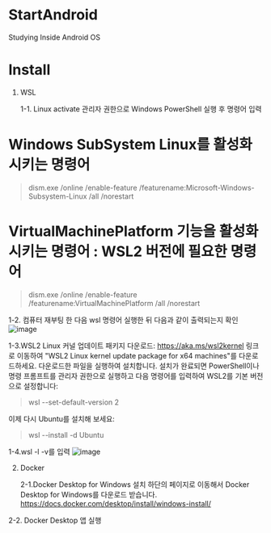 # StartAndroid
Studying Inside Android OS

# Install

1. WSL

   1-1. Linux activate
   관리자 권한으로 Windows PowerShell 실행 후 명령어 입력

# Windows SubSystem Linux를 활성화시키는 명령어
> dism.exe /online /enable-feature /featurename:Microsoft-Windows-Subsystem-Linux /all /norestart

# VirtualMachinePlatform 기능을 활성화시키는 명령어 : WSL2 버전에 필요한 명령어
> dism.exe /online /enable-feature /featurename:VirtualMachinePlatform /all /norestart


  1-2. 컴퓨터 재부팅 한 다음 wsl 명령어 실행한 뒤 다음과 같이 출력되는지 확인
  ![image](https://github.com/user-attachments/assets/73e7fc10-65c7-4f35-a4ea-b6d89446abe2)


  1-3.WSL2 Linux 커널 업데이트 패키지 다운로드:
  https://aka.ms/wsl2kernel 링크로 이동하여 "WSL2 Linux kernel update package for x64 machines"를 다운로드하세요.
  다운로드한 파일을 실행하여 설치합니다.
  설치가 완료되면 PowerShell이나 명령 프롬프트를 관리자 권한으로 실행하고 다음 명령어를 입력하여 WSL2를 기본 버전으로 설정합니다:
> wsl --set-default-version 2
  
  이제 다시 Ubuntu를 설치해 보세요:
> wsl --install -d Ubuntu


  1-4.wsl -l -v를 입력
  ![image](https://github.com/user-attachments/assets/313cd0a1-84b8-47ff-b37b-70439624b03f)


2. Docker

   2-1.Docker Desktop for Windows 설치
   하단의 페이지로 이동해서  Docker Desktop for Windows를 다운로드 받습니다. 
https://docs.docker.com/desktop/install/windows-install/


  2-2. Docker Desktop 앱 실행
